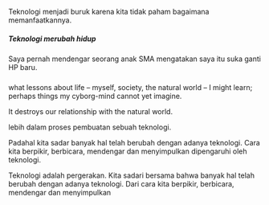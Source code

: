 

Teknologi menjadi buruk karena kita tidak paham bagaimana memanfaatkannya. 


##### Teknologi merubah hidup

Saya pernah mendengar seorang anak SMA mengatakan saya itu suka ganti HP baru. 




##### 
what lessons about life – myself, society, the natural world – I might learn; perhaps things my cyborg-mind cannot yet imagine.

It destroys our relationship with the natural world. 

lebih dalam proses pembuatan sebuah teknologi. 

Padahal kita sadar banyak hal telah berubah dengan adanya teknologi. Cara kita berpikir, berbicara, mendengar dan menyimpulkan dipengaruhi oleh teknologi.



Teknologi adalah pergerakan. Kita sadari bersama bahwa banyak hal telah berubah dengan adanya teknologi. Dari cara kita berpikir, berbicara, mendengar dan menyimpulkan   
